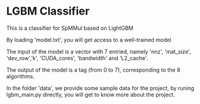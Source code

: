 # LGBM Classifier
This is a classifier for SpMMul based on LightGBM

By loading 'model.txt', you will get access to a well-trained model

The input of the model is a vector with 7 entried, namely 'nnz', 'mat_size', 'dev_row','k', 'CUDA_cores', 'bandwidth' and 'L2_cache'.

The output of the model is a tag (from 0 to 7), corresponding to the 8 algorithms.

In the folder 'data', we provide some sample data for the project, by runing lgbm_main.py directly, you will get to know more about the project.
